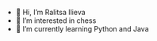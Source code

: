 - 👋 Hi, I’m Ralitsa Ilieva
- 👀 I’m interested in chess
- 🌱 I’m currently learning Python and Java

<!---
Raliii/Raliii is a ✨ special ✨ repository because its `README.md` (this file) appears on your GitHub profile.
You can click the Preview link to take a look at your changes.
--->
